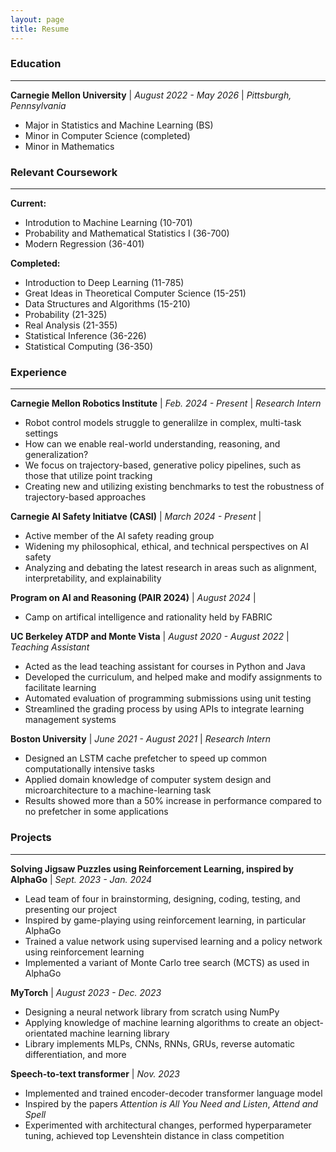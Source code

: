 ```yaml
---
layout: page
title: Resume
---
```


### Education
---
**Carnegie Mellon University** \| _August 2022 - May 2026_ \| _Pittsburgh, Pennsylvania_
* Major in Statistics and Machine Learning (BS)
* Minor in Computer Science (completed)
* Minor in Mathematics

### Relevant Coursework
---
**Current:**
* Introdution to Machine Learning (10-701)
* Probability and Mathematical Statistics I (36-700)
* Modern Regression (36-401)

**Completed:**
* Introduction to Deep Learning (11-785)
* Great Ideas in Theoretical Computer Science (15-251)
* Data Structures and Algorithms (15-210)
* Probability (21-325)
* Real Analysis (21-355)
* Statistical Inference (36-226)
* Statistical Computing (36-350)

### Experience
---
**Carnegie Mellon Robotics Institute** \| _Feb. 2024 - Present_ \| _Research Intern_
* Robot control models struggle to generalilze in complex, multi-task settings
* How can we enable real-world understanding, reasoning, and generalization?
* We focus on trajectory-based, generative policy pipelines, such as those that utilize point tracking
* Creating new and utilizing existing benchmarks to test the robustness of trajectory-based approaches

**Carnegie AI Safety Initiatve (CASI)** \| _March 2024 - Present_ \| 
* Active member of the AI safety reading group
* Widening my philosophical, ethical, and technical perspectives on AI safety
* Analyzing and debating the latest research in areas such as alignment, interpretability, and explainability 

**Program on AI and Reasoning (PAIR 2024)** \| _August 2024_ \|
* Camp on artifical intelligence and rationality held by FABRIC

**UC Berkeley ATDP and Monte Vista** \| _August 2020 - August 2022_ \| _Teaching Assistant_
* Acted as the lead teaching assistant for courses in Python and Java
* Developed the curriculum, and helped make and modify assignments to facilitate learning
* Automated evaluation of programming submissions using unit testing
* Streamlined the grading process by using APIs to integrate learning management systems

**Boston University** \| _June 2021 - August 2021_ \| _Research Intern_
* Designed an LSTM cache prefetcher to speed up common computationally intensive tasks
* Applied domain knowledge of computer system design and microarchitecture to a machine-learning task
* Results showed more than a 50% increase in performance compared to no prefetcher in some applications

### Projects
---
**Solving Jigsaw Puzzles using Reinforcement Learning, inspired by AlphaGo** \| _Sept. 2023 - Jan. 2024_
* Lead team of four in brainstorming, designing, coding, testing, and presenting our project
* Inspired by game-playing using reinforcement learning, in particular AlphaGo
* Trained a value network using supervised learning and a policy network using reinforcement learning
* Implemented a variant of Monte Carlo tree search (MCTS) as used in AlphaGo

**MyTorch** \| _August 2023 - Dec.  2023_
* Designing a neural network library from scratch using NumPy
* Applying knowledge of machine learning algorithms to create an object-orientated machine learning library
* Library implements MLPs, CNNs, RNNs, GRUs, reverse automatic differentiation, and more

**Speech-to-text transformer** \| _Nov. 2023_
* Implemented and trained encoder-decoder transformer language model
* Inspired by the papers *Attention is All You Need and Listen*, *Attend and Spell*
* Experimented with architectural changes, performed hyperparameter tuning, achieved top Levenshtein distance in class competition

